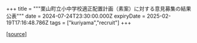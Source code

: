 +++
title = """栗山町立小中学校適正配置計画（素案）に対する意見募集の結果公表"""
date = 2024-07-24T23:30:00.000Z
expiryDate = 2025-02-19T17:16:48.786Z
tags = ["kuriyama","recruit"]
+++


[[source]](https://www.town.kuriyama.hokkaido.jp/site/mirai/27350.html)
